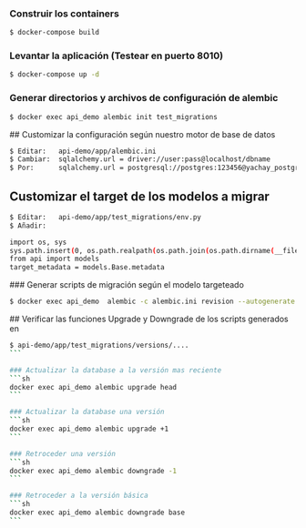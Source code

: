 ### Construir los containers
```sh
$ docker-compose build
```

### Levantar la aplicación (Testear en puerto 8010)
```sh
$ docker-compose up -d
```

### Generar directorios y archivos de configuración de alembic
```sh
$ docker exec api_demo alembic init test_migrations
```

## Customizar la configuración según nuestro motor de base de datos
```sh
$ Editar:	api-demo/app/alembic.ini
$ Cambiar:	sqlalchemy.url = driver://user:pass@localhost/dbname
$ Por: 		sqlalchemy.url = postgresql://postgres:123456@yachay_postgres/yachay_demo
```

## Customizar el target de los modelos a migrar
```sh
$ Editar:	api-demo/app/test_migrations/env.py
$ Añadir:

import os, sys
sys.path.insert(0, os.path.realpath(os.path.join(os.path.dirname(__file__), '..')))
from api import models
target_metadata = models.Base.metadata
```

### Generar scripts de migración según el modelo targeteado
```sh
$ docker exec api_demo  alembic -c alembic.ini revision --autogenerate -m "revision_demo"
```

## Verificar las funciones Upgrade y Downgrade de los scripts generados en
````sh
$ api-demo/app/test_migrations/versions/....
```

### Actualizar la database a la versión mas reciente
```sh
docker exec api_demo alembic upgrade head
```

### Actualizar la database una versión
```sh
docker exec api_demo alembic upgrade +1
```

### Retroceder una versión
```sh
docker exec api_demo alembic downgrade -1
```

### Retroceder a la versión básica
```sh
docker exec api_demo alembic downgrade base
```